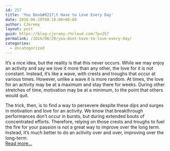 ```yaml
---
id: 257
title: 'You Don&#8217;t Have to Love Every Day'
date: 2016-06-20T00:18:00+00:00
author: CJeremy
layout: post
guid: https://blog-cjeremy.rhcloud.com/?p=257
permalink: /2016/06/20/you-dont-have-to-love-every-day/
categories:
  - Uncategorized
---
```

It&#8217;s a nice idea, but the reality is that this never occurs. While we may enjoy an activity and say we love it more than any other, the love for it is not constant. Instead, it&#8217;s like a wave, with crests and troughs that occur at various times. However, unlike a wave it is more random. At times, the love for an activity may be at a maximum and stay there for weeks. During other stretches of time, motivation may be at a minimum, to the point that others would quit.

The trick, then, is to find a way to persevere despite these dips and surges in motivation and love for an activity. We know that breakthrough performances don&#8217;t occur in bursts, but during extended bouts of concentrated efforts. Therefore, relying on those crests and troughs to fuel the fire for your passion is not a great way to improve over the long term. Instead, it&#8217;s much better to do an activity over and over, improving over the long-term. <span class="post-teaser-more">&nbsp;<br /><a href="http://blog-cjeremy.rhcloud.com/2016/06/20/you-dont-have-to-love-every-day/" title="Permanent Link: You Don&#8217;t Have to Love Every Day" rel="bookmark">Read more...</br></span></p>